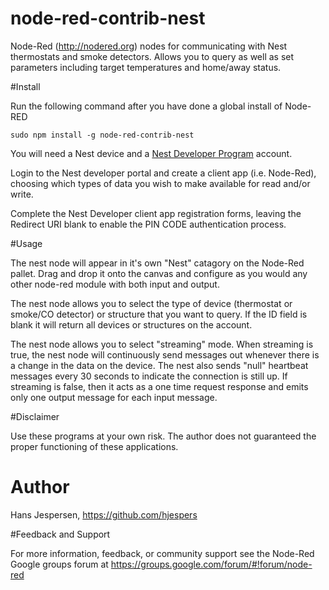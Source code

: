 node-red-contrib-nest
=====================

Node-Red (http://nodered.org) nodes for communicating with Nest thermostats and smoke detectors. 
Allows you to query as well as set parameters including target temperatures and home/away status.


#Install

Run the following command after you have done a global install of Node-RED

	sudo npm install -g node-red-contrib-nest

You will need a Nest device and a <A HREF="https://developer.nest.com">Nest Developer Program</A> account.

Login to the Nest developer portal and create a client app (i.e. Node-Red), choosing which types of data you wish to make available for read and/or write.

Complete the Nest Developer client app registration forms, leaving the Redirect URI blank to enable the PIN CODE authentication process.

#Usage

The nest node will appear in it's own "Nest" catagory on the Node-Red pallet. Drag and drop it onto the canvas and configure as you would any other node-red module with both input and output. 

The nest node allows you to select the type of device (thermostat or smoke/CO detector) or structure that you want to query. If the ID field is blank it will return all devices or structures on the account.

The nest node allows you to select "streaming" mode. When streaming is true, the nest node will continuously send messages out whenever there is a change in the data on the device. The nest also sends "null" heartbeat messages every 30 seconds to indicate the connection is still up. If streaming is false, then it acts as a one time request response and emits only one output message for each input message. 

#Disclaimer

Use these programs at your own risk. The author does not guaranteed the proper functioning of these applications. 

# Author

Hans Jespersen, https://github.com/hjespers

#Feedback and Support

For more information, feedback, or community support see the Node-Red Google groups forum at https://groups.google.com/forum/#!forum/node-red
